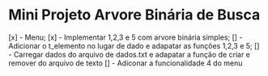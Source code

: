 # Mini Projeto Arvore Binária de Busca
[x] - Menu;
[x] - Implementar 1,2,3 e 5 com arvore binária simples;
[]  - Adicionar o t_elemento no lugar de dado e adapatar as funções 1,2,3 e 5;
[]  - Carregar dados do arquivo de dados.txt e adapatar a função de criar e remover do arquivo de texto
[]  - Adiconar a funcionalidade 4 do menu